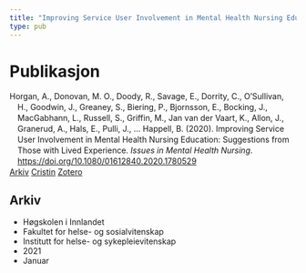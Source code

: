 ```yaml
---
title: "Improving Service User Involvement in Mental Health Nursing Education: Suggestions from Those with Lived Experience"
type: pub
---
```

<h1>Publikasjon</h1>
<article id="csl-bib-container-3JEIV2NW" class="csl-bib-container">
  <div class="csl-bib-body" style="line-height: 1.35; padding-left: 1em; text-indent:-1em;">
  <div class="csl-entry">Horgan, A., Donovan, M. O., Doody, R., Savage, E., Dorrity, C., O&#x2019;Sullivan, H., Goodwin, J., Greaney, S., Biering, P., Bjornsson, E., Bocking, J., MacGabhann, L., Russell, S., Griffin, M., Jan van der Vaart, K., Allon, J., Granerud, A., Hals, E., Pulli, J., &#x2026; Happell, B. (2020). Improving Service User Involvement in Mental Health Nursing Education: Suggestions from Those with Lived Experience. <i>Issues in Mental Health Nursing</i>. <a href="https://doi.org/10.1080/01612840.2020.1780529">https://doi.org/10.1080/01612840.2020.1780529</a></div>
</div>
  <div class="csl-bib-buttons">
    <a href="#taxonomy-article-3JEIV2NW" class="csl-bib-button">Arkiv</a>
    <a href="https://app.cristin.no/results/show.jsf?id=1884217" alt="Cristin URL" class="csl-bib-button">Cristin</a>
    <a href="http://zotero.org/groups/5022929/items/3JEIV2NW" alt="Zotero URL" class="csl-bib-button">Zotero</a>
  </div>
  <div id="csl-bib-meta-container-3JEIV2NW"></div>
</article>
<div id="csl-bib-meta-3JEIV2NW" class="csl-bib-meta">
  <article id="taxonomy-article-3JEIV2NW" class="taxonomy-article">
    <h1>Arkiv</h1>
    <ul>
      <li>Høgskolen i Innlandet</li>
      <li>Fakultet for helse- og sosialvitenskap</li>
      <li>Institutt for helse- og sykepleievitenskap</li>
      <li>2021</li>
      <li>Januar</li>
    </ul>
  </article>
</div>
